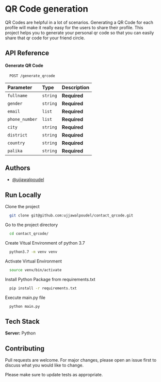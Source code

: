 
# QR Code generation

QR Codes are helpful in a lot of scenarios.
Generating a QR Code for each profile will make it really easy for the users to share their profile.
This project helps you to generate your personal qr code so that you can easily share that qr code for your friend circle.

## API Reference

#### Generate QR Code

```http
  POST /generate_qrcode
```

| Parameter | Type     | Description                |
| :-------- | :------- | :------------------------- |
| `fullname` | `string` | **Required**|
| `gender` | `string` | **Required**|
| `email` | `list` | **Required**|
| `phone_number` | `list` | **Required**|
| `city` | `string` | **Required**|
| `district` | `string` | **Required**|
| `country` | `string` | **Required**|
| `palika` | `string` | **Required**|


## Authors

- [@ujjawalpoudel](https://github.com/ujjawalpoudel)
## Run Locally

Clone the project

```bash
  git clone git@github.com:ujjawalpoudel/contact_qrcode.git
```

Go to the project directory

```bash
  cd contact_qrcode/
```

Create Vitual Environment of python 3.7

```bash
  python3.7 -m venv venv
```
Activate Virtual Environment

```bash
  source venv/bin/activate
```
Install Python Package from requirements.txt 

```bash
  pip install -r requirements.txt 
```
Execute main.py file

```bash
  python main.py
```

## Tech Stack

**Server:** Python

## Contributing
Pull requests are welcome. For major changes, please open an issue first to discuss what you would like to change.

Please make sure to update tests as appropriate.
